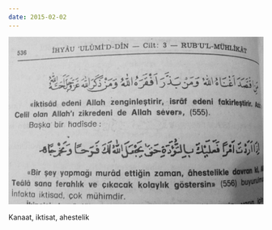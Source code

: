 ```yaml
---
date: 2015-02-02
---
```


![](/images/tumblr_nj4k3mtpnu1u3gx2to1_1280.jpg)

Kanaat, iktisat, ahestelik

